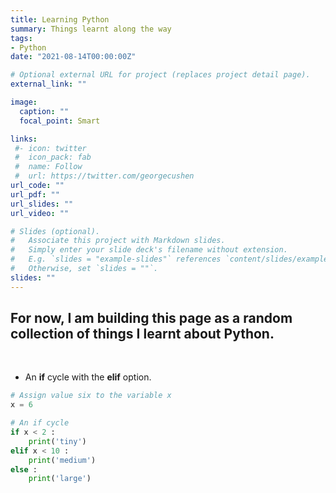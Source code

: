 ```yaml
---
title: Learning Python
summary: Things learnt along the way
tags: 
- Python
date: "2021-08-14T00:00:00Z"

# Optional external URL for project (replaces project detail page).
external_link: ""

image:
  caption: "" 
  focal_point: Smart

links:
 #- icon: twitter
 #  icon_pack: fab
 #  name: Follow
 #  url: https://twitter.com/georgecushen
url_code: ""
url_pdf: ""
url_slides: ""
url_video: ""

# Slides (optional).
#   Associate this project with Markdown slides.
#   Simply enter your slide deck's filename without extension.
#   E.g. `slides = "example-slides"` references `content/slides/example-slides.md`.
#   Otherwise, set `slides = ""`.
slides: ""
---
```


## For now, I am building this page as a random collection of things I learnt about Python.
&nbsp;  
 - An **if** cycle with the **elif** option.
```python
# Assign value six to the variable x
x = 6

# An if cycle
if x < 2 :
    print('tiny')
elif x < 10 :
    print('medium')
else :
    print('large')
```

